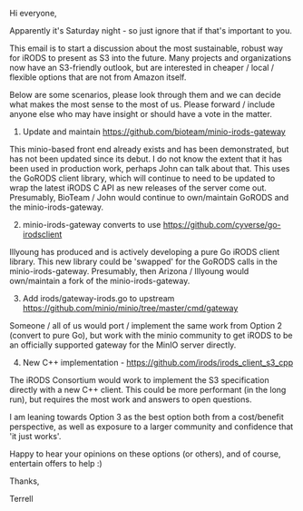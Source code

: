 Hi everyone,

Apparently it's Saturday night - so just ignore that if that's important to you.

This email is to start a discussion about the most sustainable, robust way for iRODS to present as S3 into the future.  Many projects and organizations now have an S3-friendly outlook, but are interested in cheaper / local / flexible options that are not from Amazon itself.

Below are some scenarios, please look through them and we can decide what makes the most sense to the most of us.  Please forward / include anyone else who may have insight or should have a vote in the matter.


1) Update and maintain https://github.com/bioteam/minio-irods-gateway

This minio-based front end already exists and has been demonstrated, but has not been updated since its debut.
 I do not know the extent that it has been used in production work, perhaps John can talk about that.  This uses the GoRODS client library, which will continue to need to be updated to wrap the latest iRODS C API as new releases of the server come out.  Presumably, BioTeam / John would continue to own/maintain GoRODS and the minio-irods-gateway.


2) minio-irods-gateway converts to use https://github.com/cyverse/go-irodsclient

Illyoung has produced and is actively developing a pure Go iRODS client library.  This new library could be 'swapped' for the GoRODS calls in the minio-irods-gateway.  Presumably, then Arizona / Illyoung would own/maintain a fork of the minio-irods-gateway.


3) Add irods/gateway-irods.go to upstream https://github.com/minio/minio/tree/master/cmd/gateway

Someone / all of us would port / implement the same work from Option 2 (convert to pure Go), but work with the minio community to get iRODS to be an officially supported gateway for the MinIO server directly.


4) New C++ implementation - https://github.com/irods/irods_client_s3_cpp

The iRODS Consortium would work to implement the S3 specification directly with a new C++ client.  This could be more performant (in the long run), but requires the most work and answers to open questions.


I am leaning towards Option 3 as the best option both from a cost/benefit perspective, as well as exposure to a larger community and confidence that 'it just works'.

Happy to hear your opinions on these options (or others), and of course, entertain offers to help :)


Thanks,

Terrell


